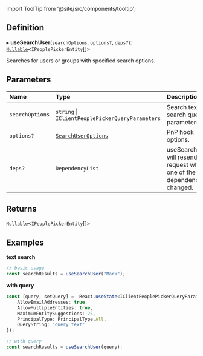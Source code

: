import ToolTip from '@site/src/components/tooltip';

## Definition

▸ **useSearchUser**(`searchOptions`, `options?`, `deps?`): [`Nullable`](../Types/NullableT.md)<`IPeoplePickerEntity`[]\>

Searches for users or groups with specified search options.

## Parameters

| Name | Type | Description |
| :------ | :------ | :------ |
| `searchOptions` | `string` \| `IClientPeoplePickerQueryParameters` | Search text or search query parameters. <ToolTip text="Changing the value repeats request">🚩</ToolTip> |
| `options?` | [`SearchUserOptions`](../Interfaces/SearchUserOptions.md) | PnP hook options. |
| `deps?` | `DependencyList` | useSearchUser will resend request when one of the dependencies changed. |

## Returns

[`Nullable`](../Types/NullableT.md)<`IPeoplePickerEntity`[]\>

## Examples

**text search**

```typescript
// basic usage
const searchResults = useSearchUser("Mark");
```

**with query**

```typescript
const [query, setQuery] =  React.useState<IClientPeoplePickerQueryParameters>({
    AllowEmailAddresses: true,
    AllowMultipleEntities: true,
    MaximumEntitySuggestions: 25,
    PrincipalType: PrincipalType.All,
    QueryString: "query text"
});

// with query
const searchResults = useSearchUser(query);
```